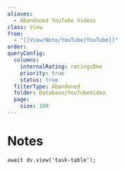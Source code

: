 ```yaml
---
aliases:
  - Abandoned YouTube Videos
class: View
from:
  - "[[View/Note/YouTube|YouTube]]"
order: 
queryConfig:
  columns:
    internalRating: ratingsDme
    priority: true
    status: true
  filterType: Abandoned
  folder: Database/YouTubeVideo
  page:
    size: 100
---
```

# Notes

```dataviewjs
await dv.view('task-table');
```
